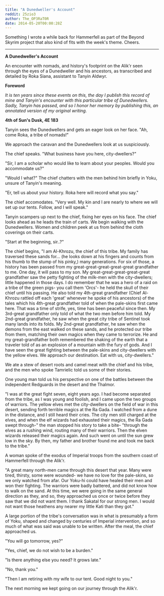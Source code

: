 ```yaml
---
title: "A Dunedweller's Account"
reddit: 25zio3
author: The_OP3RaT0R
date: 2014-05-20T00:00:28Z
---
```


Something I wrote a while back for Hammerfell as part of the Beyond Skyrim project that also kind of fits with the week's theme. Cheers.

____

**A Dunedweller's Account**

An encounter with nomads, and history's footprint on the Alik'r seen through the eyes of a Dunedweller and his ancestors, as transcribed and detailed by Roka Siana, assistant to Tanyin Aldwyr.

**Foreword**

*It is ten years since these events on this, the day I publish this record of mine and Tanyin's encounter with this particular tribe of Dunedwellers. Sadly, Tanyin has passed, and so I honor her memory by publishing this, an annotated version of my original writing.*

**4th of Sun's Dusk, 4E 183**

Tanyin sees the Dunedwellers and gets an eager look on her face. "Ah, come Roka, a tribe of nomads!"

We approach the caravan and the Dunedwellers look at us suspiciously.

The chief speaks. "What business have you here, city-dwellers?"

"Sir, I am a scholar who would like to learn about your peoples. Would you accommodate us?"

"Would I what?" The chief chatters with the men behind him briefly in Yoku, unsure of Tanyin's meaning.

"Er, tell us about your history. Roka here will record what you say."

The chief accomodates. "Very well. My kin and I are nearly to where we will set up our tents. Follow, and I will speak."

Tanyin scampers up next to the chief, fixing her eyes on his face. The chief looks ahead as he leads the train of carts. We begin walking with the Dunedwellers. Women and children peek at us from behind the cloth coverings on their carts.

"Start at the beginning, sir..?"

The chief begins, "I am Al-Khrozu, the chief of this tribe. My family has traversed these sands for... (he looks down at his fingers and counts from his thumb to the stump of his pinky,) many generations. For six of those, a history has been passed from my great-great-great-great-great grandfather to me. One day, it will pass to my son. My great-great-great-great-great grandfather saw the petty fighting of the milk-men with the city-dwellers; little happened in those days. I do remember that he was a hero of a raid on a tribe of the green pigs- you call them 'Orcs'- he held the skull of their chief until his passing. He also told my 4th-great grandfather (Chief Al-Khrozu rattled off each 'great' whenever he spoke of his ancestors) of the tales which his 4th-great grandfather told of when the pale-skins first came here. That was a time of strife, yes, time has been peaceful since then. My 3rd-great grandfather only told of what the two men before him told. My 2nd-great grandfather, he saw when the great city tribe of Sentinel took many lands into its folds. My 2nd-great grandfather, he saw when the demons from the east walked on these sands, and he protected our tribe from them, matching their own magics when they came to terrorize. He and my great-grandfather both remembered the shaking of the earth that a traveler told of as an explosion of a mountain with the fury of gods. And I have seen the great fighting between the pale-skins and city-dwellers with the yellow elves. We approach our destination. Eat with us, city-dwellers."

We ate a stew of desert roots and camel meat with the chief and his tribe, and the men who spoke Tamrielic told us some of their stories.

One young man told us his perspective on one of the battles between the independent Redguards in the desert and the Thalmor.

"I was at the great fight seven, eight years ago. I had become separated from the tribe, as I was young and foolish, and I came upon the two groups of warriors. The yellow elves met the city-dwellers on the field of war in this desert, sending forth terrible magics at the Ra Gada. I watched from a dune in the distance, and I still heard their cries. The city men still charged at the elves, and when the elf wizards had exhausted their magics, the Ra Gada swept through-" the man stopped his story to take a bite- "through the elves as a rushing wind, routing many of their warriors. Then the elven wizards released their magics again. And such went on until the sun grew low in the sky. By then, my father and brother found me and took me back to the tribe."

A woman spoke of the exodus of Imperial troops from the southern coast of Hammerfell through the Alik'r.

"A great many north-men came through this desert that year. Many were tired, thirsty, some were wounded- we have no love for the pale-skins, so we only watched from afar. Our Yoku-hi could have healed their men and won their fighting. The warriors were badly battered, and did not know how to walk on the sand. At this time, we were going in the same general direction as they, and so, they approached us once or twice before they saw that we did not want them. I thank Sakatal for our strong men. I would not want those heathens any nearer my little Kati than they got."

A large portion of the tribe's conversation was in what is presumably a form of Yoku, shaped and changed by centuries of Imperial intervention, and so much of what was said was unable to be written. After the meal, the chief approached us.

"You will go tomorrow, yes?"

"Yes, chief, we do not wish to be a burden."

"Is there anything else you need? It grows late."

"No, thank you."

"Then I am retiring with my wife to our tent. Good night to you."

The next morning we kept going on our journey through the Alik'r. 
